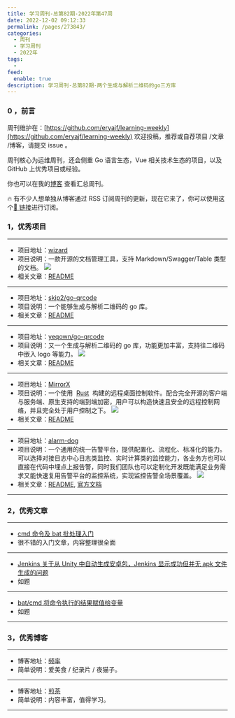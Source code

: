 ```yaml
---
title: 学习周刊-总第82期-2022年第47周
date: 2022-12-02 09:12:33
permalink: /pages/273843/
categories:
  - 周刊
  - 学习周刊
  - 2022年
tags:
  -
feed:
  enable: true
description: 学习周刊-总第82期-两个生成与解析二维码的go三方库
---
```


### 0 ，前言

周刊维护在：[https://github.com/eryajf/learning-weekly](https://github.com/eryajf/learning-weekly) 欢迎投稿，推荐或自荐项目 /文章 /博客，请提交 issue 。

周刊核心为运维周刊，还会侧重 Go 语言生态，Vue 相关技术生态的项目，以及 GitHub 上优秀项目或经验。

你也可以在我的[博客](http://fsvip.gitee.io/hexo-theme-fluid//learning-weekly/) 查看汇总周刊。

🔥 有不少人想单独从博客通过 RSS 订阅周刊的更新，现在它来了，你可以使用这个[🔗 链接](http://fsvip.gitee.io/hexo-theme-fluid//learning-weekly.xml)进行订阅。

### 1，优秀项目

---

- 项目地址：[wizard](https://github.com/mylxsw/wizard)
- 项目说明：一款开源的文档管理工具，支持 Markdown/Swagger/Table 类型的文档。
  ![](http://t.eryajf.net/imgs/2022/11/2b70641563dfa690.gif)
- 相关文章：[README](https://github.com/mylxsw/wizard#readme)

---

- 项目地址：[skip2/go-qrcode](https://github.com/skip2/go-qrcode)
- 项目说明：一个能够生成与解析二维码的 go 库。
- 相关文章：[README](https://github.com/skip2/go-qrcode#readme)

---

- 项目地址：[yeqown/go-qrcode](https://github.com/yeqown/go-qrcode)
- 项目说明：又一个生成与解析二维码的 go 库，功能更加丰富，支持往二维码中嵌入 logo 等能力。
  ![](http://t.eryajf.net/imgs/2022/12/b138d0e7f840ee16.png)
- 相关文章：[README](https://github.com/yeqown/go-qrcode#readme)

---

- 项目地址：[MirrorX](https://github.com/MirrorX-Desktop/MirrorX)
- 项目说明：一个使用  [Rust](https://github.com/rust-lang/rust)  构建的远程桌面控制软件。配合完全开源的客户端与服务端、原生支持的端到端加密，用户可以构造快速且安全的远程控制网络，并且完全处于用户控制之下。
  ![](http://t.eryajf.net/imgs/2022/11/3f15489665581fa6.png)
- 相关文章：[README](https://github.com/MirrorX-Desktop/MirrorX/blob/master/README_CN.md)

---

- 项目地址：[alarm-dog](https://github.com/tal-tech/alarm-dog)
- 项目说明：一个通用的统一告警平台，提供配置化、流程化、标准化的能力。可以选择对接日志中心日志类监控、实时计算类的监控能力，各业务方也可以直接在代码中埋点上报告警，同时我们团队也可以定制化开发既能满足业务需求又能快速复用告警平台的监控系统，实现监控告警全场景覆盖。
  ![](http://t.eryajf.net/imgs/2022/11/cd4095ae34e407b9.png)
- 相关文章：[README](https://github.com/tal-tech/alarm-dog#readme), [官方文档](https://www.yuque.com/tal-tech/alarm-dog)

---

### 2，优秀文章

---

- [cmd 命令及 bat 批处理入门](https://www.cnblogs.com/wztshine/p/16295775.html)
- 很不错的入门文章，内容整理很全面

---

- [Jenkins 关于从 Unity 中自动生成安卓包，Jenkins 显示成功但并无 apk 文件生成的问题](https://blog.csdn.net/ZNWhahaha/article/details/81324200)
- 如题

---

- [bat/cmd 将命令执行的结果赋值给变量](https://www.cnblogs.com/zndxall/p/9188300.html)
- 如题

---

### 3，优秀博客

---

- 博客地址：[频率](https://pinlyu.com/)
- 简单说明：爱美食 / 纪录片 / 夜猫子。

---

- 博客地址：[煎茶](https://www.frytea.com/)
- 简单说明：内容丰富，值得学习。

---
